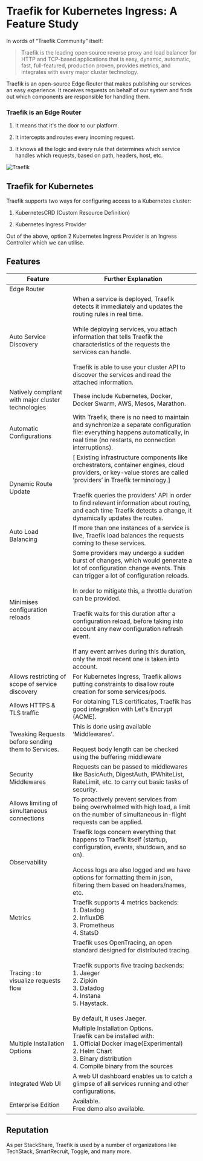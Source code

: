 # Traefik for Kubernetes Ingress: A Feature Study 

In words of “Traefik Community” itself:

> Traefik is the leading open source reverse proxy and load balancer for HTTP and TCP-based applications that is easy, dynamic, automatic, fast, full-featured, production proven, provides metrics, and integrates with every major cluster technology.

Traefik is an open-source Edge Router that makes publishing our services an easy experience. It receives requests on behalf of our system and finds out which components are responsible for handling them.

### Traefik is an Edge Router

1) It means that it's the door to our platform.

2) It intercepts and routes every incoming request.

3) It knows all the logic and every rule that determines which service handles which requests, based on path, headers, host, etc.

![Traefik](https://docs.traefik.io/assets/img/traefik-architecture.png)

## Traefik for Kubernetes

Traefik supports two ways for configuring access to a Kubernetes cluster:

1) KubernetesCRD (Custom Resource Definition)

2) Kubernetes Ingress Provider 

Out of the above, option 2 Kubernetes Ingress Provider is an Ingress Controller which we can utilise.

## Features

| Feature                                            | Further Explanation                                                                                                                                                                                                                                                                                                                                                                                                                                                                |
|----------------------------------------------------|------------------------------------------------------------------------------------------------------------------------------------------------------------------------------------------------------------------------------------------------------------------------------------------------------------------------------------------------------------------------------------------------------------------------------------------------------------------------------------|
| Edge Router                                        |                                                                                                                                                                                                                                                                                                                                                                                                                                                                                    |
| Auto Service Discovery                             | When a service is deployed, Traefik detects it immediately and updates the routing rules in real time.<br><br>While deploying services, you attach information that tells Traefik the characteristics of the requests the services can handle. <br><br>Traefik is able to use your cluster API to discover the services and read the attached information.                                                                                                                         |
| Natively compliant with major cluster technologies | These include Kubernetes, Docker, Docker Swarm, AWS, Mesos, Marathon.                                                                                                                                                                                                                                                                                                                                                                                                              |
| Automatic Configurations                           | With Traefik, there is no need to maintain and synchronize a separate configuration file: everything happens automatically, in real time (no restarts, no connection interruptions).                                                                                                                                                                                                                                                                                               |
| Dynamic Route Update                               | [ Existing infrastructure components like orchestrators, container engines, cloud providers, or key-value stores are called ‘providers’ in Traefik terminology.]<br><br>Traefik queries the providers' API in order to find relevant information about routing, and each time Traefik detects a change, it dynamically updates the routes.                                                                                                                                         |
| Auto Load Balancing                                | If more than one instances of a service is live, Traefik load balances the requests coming to these services.                                                                                                                                                                                                                                                                                                                                                                      |
| Minimises configuration reloads                    | Some providers may undergo a sudden burst of changes, which would generate a lot of configuration change events. This can trigger a lot of configuration reloads. <br><br>In order to mitigate this, a throttle duration can be provided. <br><br>Traefik waits for this duration after a configuration reload, before taking into account any new configuration refresh event. <br><br>If any event arrives during this duration, only the most recent one is taken into account. |
| Allows restricting of scope of service discovery   | For Kubernetes Ingress, Traefik allows putting constraints to disallow route creation for some services/pods.                                                                                                                                                                                                                                                                                                                                                                      |
| Allows HTTPS & TLS traffic                         | For obtaining TLS certificates, Traefik has good integration with Let's Encrypt (ACME).                                                                                                                                                                                                                                                                                                                                                                                            |
| Tweaking Requests before sending them to Services. | This is done using available ‘Middlewares’.<br><br>Request body length can be checked using the buffering middleware                                                                                                                                                                                                                                                                                                                                                               |
| Security Middlewares                               | Requests can be passed to middlewares like BasicAuth, DigestAuth, IPWhiteList, RateLimit, etc. to carry out basic tasks of security.                                                                                                                                                                                                                                                                                                                                               |
| Allows limiting of simultaneous connections        | To proactively prevent services from being overwhelmed with high load, a limit on the number of simultaneous in-flight requests can be applied.                                                                                                                                                                                                                                                                                                                                    |
| Observability                                      | Traefik logs concern everything that happens to Traefik itself (startup, configuration, events, shutdown, and so on).<br><br>Access logs are also logged and we have options for formatting them in json, filtering them based on headers/names, etc.                                                                                                                                                                                                                              |
| Metrics                                            | Traefik supports 4 metrics backends:<br>1. Datadog<br>2. InfluxDB<br>3. Prometheus<br>4. StatsD                                                                                                                                                                                                                                                                                                                                                                                    |
| Tracing : to visualize requests flow               | Traefik uses OpenTracing, an open standard designed for distributed tracing. <br><br>Traefik supports five tracing backends:<br>1. Jaeger <br>2. Zipkin <br>3. Datadog <br>4. Instana <br>5. Haystack. <br><br>By default, it uses Jaeger.                                                                                                                                                                                                                                         |
| Multiple Installation Options                      | Multiple Installation Options. <br>Traefik can be installed with: <br>1. Official Docker image(Experimental) <br>2. Helm Chart <br>3. Binary distribution <br>4. Compile binary from the sources                                                                                                                                                                                                                                                                                   |
| Integrated Web UI                                  | A web UI dashboard enables us to catch a glimpse of all services running and other configurations.                                                                                                                                                                                                                                                                                                                                                                                 |
| Enterprise Edition                                 | Available. <br>Free demo also available.                                                                                                                                                                                                                                                                                                                                                                                                                                           |

## Reputation

As per StackShare, Traefik is used by a number of organizations like TechStack, SmartRecruit, Toggle, and many more.
